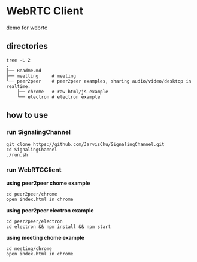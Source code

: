 # WebRTC Client

demo for webrtc


## directories

```
tree -L 2
.
├── Readme.md
├── meetting     # meeting
└── peer2peer    # peer2peer examples, sharing audio/video/desktop in realtime.
    ├── chrome   # raw html/js example
    └── electron # electron example
```

## how to use

### run SignalingChannel

```
git clone https://github.com/JarvisChu/SignalingChannel.git
cd SignalingChannel
./run.sh
```

### run WebRTCClient

**using peer2peer chome example**

```
cd peer2peer/chrome
open index.html in chrome
```

**using peer2peer electron example**

```
cd peer2peer/electron
cd electron && npm install && npm start
```

**using meeting chome example**

```
cd meeting/chrome
open index.html in chrome
```